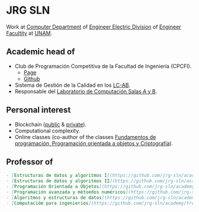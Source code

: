 # JRG SLN

Work at [Computer Department](http://computacion.fi-b.unam.mx) of [Engineer Electric Division](http://www.fi-b.unam.mx) of [Engineer Facultity](https://www.ingenieria.unam.mx) at [UNAM](https://www.unam.mx).

## Academic head of
- Club de Programación Competitiva de la Facultad de Ingeniería (CPCFI).
  * [Page](http://www.cpcfi.unam.mx)
  * [Github](https://github.com/CPCFI-org)
- Sistema de Gestión de la Calidad en los [LC-AB](http://lcp02.fi-b.unam.mx).
- Responsable del [Laboratorio de Computación Salas A y B](http://lcp02.fi-b.unam.mx).

## Personal interest
- Blockchain ([public](https://github.com/jrg-sln/auction) & [private](https://github.com/jrg-sln/hyperledger)).
- Computational complexity.
- Online classes (co-author of the classes [Fundamentos de programación, Programación orientada a objetos y Criptografía](https://programas.cuaed.unam.mx/die/moodle/)).

## Professor of

```markdown
- [Estructuras de datos y algoritmos I](https://github.com/jrg-sln/academy/tree/main/EDyA_I) (EDyA I) 2016-current
- [Estructuras de datos y algoritmos II](https://github.com/jrg-sln/academy/tree/main/EDyA_II) (EDyA II) 2016-current
- [Programación Orientada a Objetos](https://github.com/jrg-sln/academy/tree/main/POO) (POO) 2016
- [Programación avanzada y métoedos numéricos](https://github.com/jrg-sln/academy/tree/main/PAyMN) (PAMN) 2010-2015
- [Algoritmos y estructuras de datos](https://github.com/jrg-sln/academy/tree/main/AyED) (AyED) 2011-2015
- [Computacióm para ingenierios](https://github.com/jrg-sln/academy/tree/main/CPI) (CPI) 2013
```

<!--You can use the [editor on GitHub](https://github.com/jrg-sln/jrg-sln.github.io/edit/main/index.md) to maintain and preview the content for your website in Markdown files.

Whenever you commit to this repository, GitHub Pages will run [Jekyll](https://jekyllrb.com/) to rebuild the pages in your site, from the content in your Markdown files.

### Markdown

Markdown is a lightweight and easy-to-use syntax for styling your writing. It includes conventions for

```markdown
Syntax highlighted code block

# Header 1
## Header 2
### Header 3

- Bulleted
- List

1. Numbered
2. List

**Bold** and _Italic_ and `Code` text

[Link](url) and ![Image](src)
```

For more details see [Basic writing and formatting syntax](https://docs.github.com/en/github/writing-on-github/getting-started-with-writing-and-formatting-on-github/basic-writing-and-formatting-syntax).

### Jekyll Themes

Your Pages site will use the layout and styles from the Jekyll theme you have selected in your [repository settings](https://github.com/jrg-sln/jrg-sln.github.io/settings/pages). The name of this theme is saved in the Jekyll `_config.yml` configuration file.

### Support or Contact

Having trouble with Pages? Check out our [documentation](https://docs.github.com/categories/github-pages-basics/) or [contact support](https://support.github.com/contact) and we’ll help you sort it out.
-->
